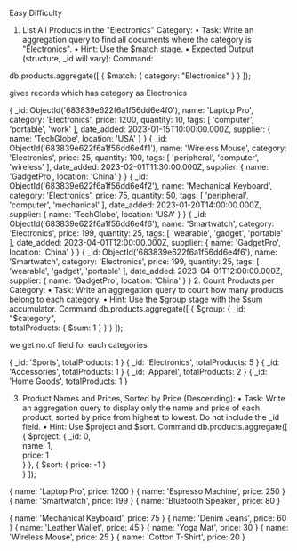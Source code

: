 Easy Difficulty
1. List All Products in the "Electronics" Category:
•	Task: Write an aggregation query to find all documents where the category is "Electronics".
•	Hint: Use the $match stage.
•	Expected Output (structure, _id will vary):
Command:

db.products.aggregate([
  {
    $match: { category: "Electronics" }
  }
]);

gives records which has category as Electronics
 
 
{
  _id: ObjectId('683839e622f6a1f56dd6e4f0'),
  name: 'Laptop Pro',
  category: 'Electronics',
  price: 1200,
  quantity: 10,
  tags: [
    'computer',
    'portable',
    'work'
  ],
  date_added: 2023-01-15T10:00:00.000Z,
  supplier: {
    name: 'TechGlobe',
    location: 'USA'
  }
}
{
  _id: ObjectId('683839e622f6a1f56dd6e4f1'),
  name: 'Wireless Mouse',
  category: 'Electronics',
  price: 25,
  quantity: 100,
  tags: [
    'peripheral',
    'computer',
    'wireless'
  ],
  date_added: 2023-02-01T11:30:00.000Z,
  supplier: {
    name: 'GadgetPro',
    location: 'China'
  }
}
{
  _id: ObjectId('683839e622f6a1f56dd6e4f2'),
  name: 'Mechanical Keyboard',
  category: 'Electronics',
  price: 75,
  quantity: 50,
  tags: [
    'peripheral',
    'computer',
    'mechanical'
  ],
  date_added: 2023-01-20T14:00:00.000Z,
  supplier: {
    name: 'TechGlobe',
    location: 'USA'
  }
}
{
  _id: ObjectId('683839e622f6a1f56dd6e4f6'),
  name: 'Smartwatch',
  category: 'Electronics',
  price: 199,
  quantity: 25,
  tags: [
    'wearable',
    'gadget',
    'portable'
  ],
  date_added: 2023-04-01T12:00:00.000Z,
  supplier: {
    name: 'GadgetPro',
    location: 'China'
  }
}
{
  _id: ObjectId('683839e622f6a1f56dd6e4f6'),
  name: 'Smartwatch',
  category: 'Electronics',
  price: 199,
  quantity: 25,
  tags: [
    'wearable',
    'gadget',
    'portable'
  ],
  date_added: 2023-04-01T12:00:00.000Z,
  supplier: {
    name: 'GadgetPro',
    location: 'China'
  }
}
2. Count Products per Category:
•	Task: Write an aggregation query to count how many products belong to each category.
•	Hint: Use the $group stage with the $sum accumulator.
Command
db.products.aggregate([
  {
    $group: {
      _id: "$category",          
      totalProducts: { $sum: 1 }     }
  }
]);


 
we get no.of field for each categories

{
  _id: 'Sports',
  totalProducts: 1
}
{
  _id: 'Electronics',
  totalProducts: 5
}
{
  _id: 'Accessories',
  totalProducts: 1
}
{
  _id: 'Apparel',
  totalProducts: 2
}
{
  _id: 'Home Goods',
  totalProducts: 1
}






3. Product Names and Prices, Sorted by Price (Descending):
•	Task: Write an aggregation query to display only the name and price of each product, sorted by price from highest to lowest. Do not include the _id field.
•	Hint: Use $project and $sort.
Command
db.products.aggregate([
  {
    $project: {
      _id: 0,      
      name: 1,     
      price: 1     
    }
  },
  {
    $sort: { price: -1 }  
  }
]);


{
  name: 'Laptop Pro',
  price: 1200
}
{
  name: 'Espresso Machine',
  price: 250
}
{
  name: 'Smartwatch',
  price: 199
}
{
  name: 'Bluetooth Speaker',
  price: 80
}

{
  name: 'Mechanical Keyboard',
  price: 75
}
{
  name: 'Denim Jeans',
  price: 60
}
{
  name: 'Leather Wallet',
  price: 45
}
{
  name: 'Yoga Mat',
  price: 30
}
{
  name: 'Wireless Mouse',
  price: 25
}
{
  name: 'Cotton T-Shirt',
  price: 20
}
